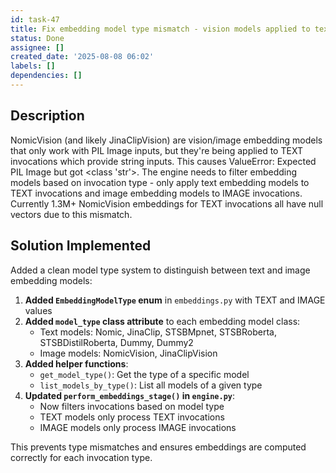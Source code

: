 ```yaml
---
id: task-47
title: Fix embedding model type mismatch - vision models applied to text invocations
status: Done
assignee: []
created_date: '2025-08-08 06:02'
labels: []
dependencies: []
---
```


## Description

NomicVision (and likely JinaClipVision) are vision/image embedding models that only work with PIL Image inputs, but they're being applied to TEXT invocations which provide string inputs. This causes ValueError: Expected PIL Image but got <class 'str'>. The engine needs to filter embedding models based on invocation type - only apply text embedding models to TEXT invocations and image embedding models to IMAGE invocations. Currently 1.3M+ NomicVision embeddings for TEXT invocations all have null vectors due to this mismatch.

## Solution Implemented

Added a clean model type system to distinguish between text and image embedding models:

1. **Added `EmbeddingModelType` enum** in `embeddings.py` with TEXT and IMAGE values
2. **Added `model_type` class attribute** to each embedding model class:
   - Text models: Nomic, JinaClip, STSBMpnet, STSBRoberta, STSBDistilRoberta, Dummy, Dummy2
   - Image models: NomicVision, JinaClipVision
3. **Added helper functions**:
   - `get_model_type()`: Get the type of a specific model
   - `list_models_by_type()`: List all models of a given type
4. **Updated `perform_embeddings_stage()` in `engine.py`**:
   - Now filters invocations based on model type
   - TEXT models only process TEXT invocations
   - IMAGE models only process IMAGE invocations

This prevents type mismatches and ensures embeddings are computed correctly for each invocation type.

